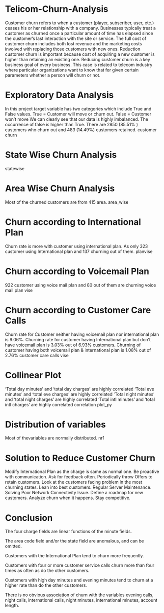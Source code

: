 # Telicom-Churn-Analysis
Customer churn refers to when a customer (player, subscriber, user, etc.) ceases his or her relationship with a company. Businesses typically treat a customer as churned once a particular amount of time has elapsed since the customer’s last interaction with the site or service. The full cost of customer churn includes both lost revenue and the marketing costs involved with replacing those customers with new ones. Reduction customer churn is important because cost of acquiring a new customer is higher than retaining an existing one. Reducing customer churn is a key business goal of every business. This case is related to telecom industry where particular organizations want to know that for given certain parameters whether a person will churn or not.
# Exploratory Data Analysis
In this project target variable has two categories which include True and False values. True = Customer will move or churn out. False = Customer won’t move We can clearly see that our data is highly imbalanced. The occurrence of false is higher than True. There are 2850 (85.51% ) customers who churn out and 483 (14.49%) customers retained. customer churn
# State Wise Churn Analysis
statewise
# Area Wise Churn Analysis
Most of the churned customers are from 415 area. area_wise
# Churn according to International Plan
Churn rate is more with customer using international plan. As only 323 customer using International plan and 137 churning out of them. planvise
# Churn according to Voicemail Plan
922 customer using voice mail plan and 80 out of them are churning voice mail plan vise
# Churn according to Customer Care Calls
Churn rate for Customer neither having voicemail plan nor international plan is 9.06%. Churning rate for customer having International plan but don’t have voicemail plan is 3.03% out of 6.93% customers. Churning of customer having both voicemail plan & international plan is 1.08% out of 2.76% customer care calls vise
# Collinear Plot
‘Total day minutes’ and ‘total day charges’ are highly correlated ‘Total eve minutes’ and ‘total eve charges’ are highly correlated ‘Total night minutes’ and ‘total night charges’ are highly correlated ‘Total intl minutes’ and ‘total intl charges’ are highly correlated correlation plot_py
# Distribution of variables
Most of thevariables are normally distributed. nr1
# Solution to Reduce Customer Churn
Modify International Plan as the charge is same as normal one. Be proactive with communication. Ask for feedback often. Periodically throw Offers to retain customers. Look at the customers facing problem in the most churning states. Lean into best customers. Regular Server Maintenance. Solving Poor Network Connectivity Issue. Define a roadmap for new customers. Analyze churn when it happens. Stay competitive.
# Conclusion
The four charge fields are linear functions of the minute fields.

The area code field and/or the state field are anomalous, and can be omitted.

Customers with the International Plan tend to churn more frequently.

Customers with four or more customer service calls churn more than four times as often as do the other customers.

Customers with high day minutes and evening minutes tend to churn at a higher rate than do the other customers.

There is no obvious association of churn with the variables evening calls, night calls, international calls, night minutes, international minutes, account length.

